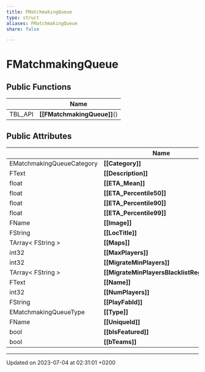```yaml
---
title: FMatchmakingQueue
type: struct
aliases: FMatchmakingQueue
share: false

---
```


# FMatchmakingQueue





## Public Functions

|                | Name           |
| -------------- | -------------- |
| TBL_API | **[[FMatchmakingQueue]]**() |

## Public Attributes

|                | Name           |
| -------------- | -------------- |
| EMatchmakingQueueCategory | **[[Category]]**  |
| FText | **[[Description]]**  |
| float | **[[ETA_Mean]]**  |
| float | **[[ETA_Percentile50]]**  |
| float | **[[ETA_Percentile90]]**  |
| float | **[[ETA_Percentile99]]**  |
| FName | **[[Image]]**  |
| FString | **[[LocTitle]]**  |
| TArray< FString > | **[[Maps]]**  |
| int32 | **[[MaxPlayers]]**  |
| int32 | **[[MigrateMinPlayers]]**  |
| TArray< FString > | **[[MigrateMinPlayersBlacklistRegions]]**  |
| FText | **[[Name]]**  |
| int32 | **[[NumPlayers]]**  |
| FString | **[[PlayFabId]]**  |
| EMatchmakingQueueType | **[[Type]]**  |
| FName | **[[UniqueId]]**  |
| bool | **[[bIsFeatured]]**  |
| bool | **[[bTeams]]**  |

-------------------------------

Updated on 2023-07-04 at 02:31:01 +0200